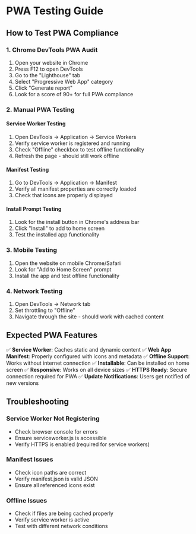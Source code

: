 # PWA Testing Guide

## How to Test PWA Compliance

### 1. Chrome DevTools PWA Audit
1. Open your website in Chrome
2. Press F12 to open DevTools
3. Go to the "Lighthouse" tab
4. Select "Progressive Web App" category
5. Click "Generate report"
6. Look for a score of 90+ for full PWA compliance

### 2. Manual PWA Testing

#### Service Worker Testing
1. Open DevTools → Application → Service Workers
2. Verify service worker is registered and running
3. Check "Offline" checkbox to test offline functionality
4. Refresh the page - should still work offline

#### Manifest Testing
1. Go to DevTools → Application → Manifest
2. Verify all manifest properties are correctly loaded
3. Check that icons are properly displayed

#### Install Prompt Testing
1. Look for the install button in Chrome's address bar
2. Click "Install" to add to home screen
3. Test the installed app functionality

### 3. Mobile Testing
1. Open the website on mobile Chrome/Safari
2. Look for "Add to Home Screen" prompt
3. Install the app and test offline functionality

### 4. Network Testing
1. Open DevTools → Network tab
2. Set throttling to "Offline"
3. Navigate through the site - should work with cached content

## Expected PWA Features

✅ **Service Worker**: Caches static and dynamic content
✅ **Web App Manifest**: Properly configured with icons and metadata
✅ **Offline Support**: Works without internet connection
✅ **Installable**: Can be installed on home screen
✅ **Responsive**: Works on all device sizes
✅ **HTTPS Ready**: Secure connection required for PWA
✅ **Update Notifications**: Users get notified of new versions

## Troubleshooting

### Service Worker Not Registering
- Check browser console for errors
- Ensure serviceworker.js is accessible
- Verify HTTPS is enabled (required for service workers)

### Manifest Issues
- Check icon paths are correct
- Verify manifest.json is valid JSON
- Ensure all referenced icons exist

### Offline Issues
- Check if files are being cached properly
- Verify service worker is active
- Test with different network conditions
